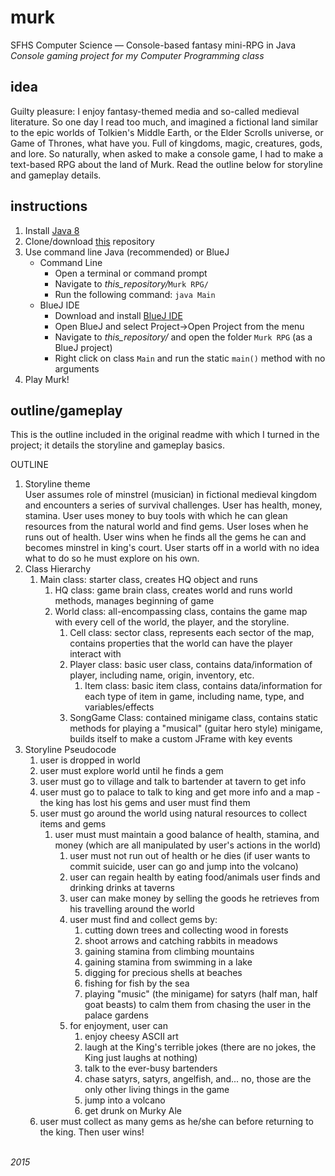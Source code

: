 # murk
SFHS Computer Science — Console-based fantasy mini-RPG in Java  
*Console gaming project for my Computer Programming class*

## idea
Guilty pleasure: I enjoy fantasy-themed media and so-called medieval literature. So one day I read too much, and imagined a fictional land similar to the epic worlds of Tolkien's Middle Earth, or the Elder Scrolls universe, or Game of Thrones, what have you. Full of kingdoms, magic, creatures, gods, and lore. So naturally, when asked to make a console game, I had to make a text-based RPG about the land of Murk. Read the outline below for storyline and gameplay details.

## instructions
 1. Install [Java 8](http://www.oracle.com/technetwork/java/javase/downloads/index.html)
 2. Clone/download [this](https://github.com/anuvgupta/murk) repository
 3. Use command line Java (recommended) or BlueJ
    - Command Line
        - Open a terminal or command prompt
        - Navigate to *this_repository/*`Murk RPG/`
        - Run the following command: `java Main`
    - BlueJ IDE
        - Download and install [BlueJ IDE](http://www.bluej.org/)
        - Open BlueJ and select Project->Open Project from the menu
        - Navigate to *this_repository/* and open the folder `Murk RPG` (as a BlueJ project)
        - Right click on class `Main` and run the static `main()` method with no arguments
 4. Play Murk!

## outline/gameplay
This is the outline included in the original readme with which I turned in the project; it details the storyline and gameplay basics.  

OUTLINE  
1. Storyline theme  
    User assumes role of minstrel (musician) in fictional medieval kingdom
    and encounters a series of survival challenges. User has health, money, stamina.
    User uses money to buy tools with which he can glean resources from the natural
    world and find gems. User loses when he runs out of health. User wins when he finds
    all the gems he can and becomes minstrel in king's court. User starts off in a world with
    no idea what to do so he must explore on his own.  
2. Class Hierarchy  
    1. Main class: starter class, creates HQ object and runs  
        1. HQ class: game brain class, creates world and runs world methods, manages beginning of game  
        2. World class: all-encompassing class, contains the game map with every cell of the world, the player, and the storyline.  
            1. Cell class: sector class, represents each sector of the map, contains properties that the world can have the player interact with  
            2. Player class: basic user class, contains data/information of player, including name, origin, inventory, etc.  
                1. Item class: basic item class, contains data/information for each type of item in game, including name, type, and variables/effects  
            3. SongGame Class: contained minigame class, contains static methods for playing a "musical" (guitar hero style) minigame, builds itself to make a custom JFrame with key events  
3. Storyline Pseudocode  
    1. user is dropped in world  
    2. user must explore world until he finds a gem  
    3. user must go to village and talk to bartender at tavern to get info  
    4. user must go to palace to talk to king and get more info and a map - the king has lost his gems and user must find them  
    5. user must go around the world using natural resources to collect items and gems  
        1. user must must maintain a good balance of health, stamina, and money (which are all manipulated by user's actions in the world)  
            1. user must not run out of health or he dies (if user wants to commit suicide, user can go and jump into the volcano)  
            2. user can regain health by eating food/animals user finds and drinking drinks at taverns  
            3. user can make money by selling the goods he retrieves from his travelling around the world  
            4. user must find and collect gems by:  
                1. cutting down trees and collecting wood in forests  
                2. shoot arrows and catching rabbits in meadows  
                3. gaining stamina from climbing mountains  
                4. gaining stamina from swimming in a lake  
                5. digging for precious shells at beaches  
                6. fishing for fish by the sea  
                7. playing "music" (the minigame) for satyrs (half man, half goat beasts) to calm them from chasing the user in the palace gardens  
            5. for enjoyment, user can  
                1. enjoy cheesy ASCII art  
                2. laugh at the King's terrible jokes (there are no jokes, the King just laughs at nothing)  
                3. talk to the ever-busy bartenders  
                4. chase satyrs, satyrs, angelfish, and... no, those are the only other living things in the game  
                5. jump into a volcano  
                6. get drunk on Murky Ale  
    6. user must collect as many gems as he/she can before returning to the king. Then user wins!  



&nbsp;  
*2015*

